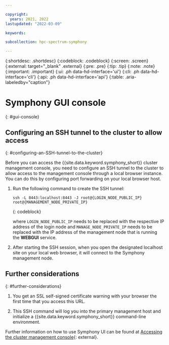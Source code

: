 ```yaml
---

copyright:
  years: 2021, 2022
lastupdated: "2022-03-09"

keywords: 

subcollection: hpc-spectrum-symphony

---
```


{:shortdesc: .shortdesc}
{:codeblock: .codeblock}
{:screen: .screen}
{:external: target="_blank" .external}
{:pre: .pre}
{:tip: .tip}
{:note: .note}
{:important: .important}
{:ui: .ph data-hd-interface='ui'}
{:cli: .ph data-hd-interface='cli'}
{:api: .ph data-hd-interface='api'}
{:table: .aria-labeledby="caption"}

# Symphony GUI console
{: #gui-console}

## Configuring an SSH tunnel to the cluster to allow access
{: #configuring-an-SSH-tunnel-to-the-cluster}

Before you can access the {{site.data.keyword.symphony_short}} cluster management console, you need to configure an SSH tunnel to the cluster to allow access to the management console through a local browser instance. You can do this by configuring port forwarding on your local browser host. 

1. Run the following command to create the SSH tunnel:

    ```
    ssh -L 8443:localhost:8443 -J root@{LOGIN_NODE_PUBLIC_IP} root@{MANAGEMENT_NODE_PRIVATE_IP}
    ```
    {: codeblock}

    where ``LOGIN_NODE_PUBLIC_IP`` needs to be replaced with the respective IP address of the login node and ``MANAGE_NODE_PRIVATE_IP`` needs to be replaced with the IP address of the management node that is running the **WEBGUI** service.

2. After starting the SSH session, when you open the designated localhost site on your local web browser, it will connect to the Symphony management node.

## Further considerations
{: #further-considerations}

1. You get an SSL self-signed certificate warning with your browser the first time that you access this URL. 

2. This SSH command will log you into the primary management host and initialize a {{site.data.keyword.symphony_short}} command-line environment.

Further information on how to use Symphony UI can be found at [Accessing the cluster management console](https://www.ibm.com/docs/en/spectrum-symphony/7.3.1?topic=cluster-accessing-management-console#accessing_PMC){: external}.

